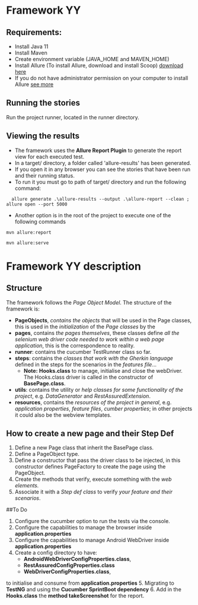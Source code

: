 # Framework YY

## Requirements:

[comment]: <> (* Install appium server &#40;For Linux you can use the image **Appium-linux-1.18.3.AppImage** from https://github.com/appium/appium-desktop/releases or install via npm **"npm install -g appium"**&#41;)

[comment]: <> (* Install adb manager &#40;to emulate devices&#41;, you can have it with android studio)

[comment]: <> (    * Command for linux to see the list names of devices **emulator -list-avds**)

[comment]: <> (    * Command for linux to start the device **emulator -avd device_name**)
* Install Java 11
* Install Maven
* Create environment variable (JAVA_HOME and MAVEN_HOME)
* Install Allure (To install Allure, download and install Scoop) [download here](https://docs.qameta.io/allure/#_installing_a_commandline)
* If you do not have administrator permission on your computer to install Allure [see more](https://github.com/ScoopInstaller/Install#for-admin)

[comment]: <> (    * **You must point to this path so you can work with the devices:**  )

[comment]: <> (        * export ANDROID_SDK_HOME=/user.dir/Android/Sdk)

[comment]: <> (        * export PATH=${PATH}:$ANDROID_SDK_HOME/emulator:$ANDROID_SDK_HOME/tools:$PATH**)
[comment]: <> (        * export PATH=${PATH}:$ANDROID_SDK_HOME/emulator:$ANDROID_SDK_HOME/tools:$PATH**)


## Running the stories
Run the project runner, located in the runner directory.

## Viewing the results

* The framework uses the **Allure Report Plugin** to generate the report view for each executed test.
* In a target/ directory, a folder called 'allure-results' has been generated.
* If you open it in any browser you can see the stories that have been run and their running status.
* To run it you must go to path of target/ directory and run the following command:
```shell
  allure generate .\allure-results --output .\allure-report --clean ; allure open --port 5000
```
* Another option is in the root of the project to execute one of the following commands
```shell
mvn allure:report
```
```shell
mvn allure:serve
```

# Framework YY description

## Structure

The framework follows the *Page Object Model*. The structure of the framework is:

- **PageObjects**, *contains the objects* that will be used in the Page classes, this is used in the *initialization* of the *Page classes* by the
- **pages**, contains *the pages themselves*, these classes define *all the selenium web driver code needed to work within a web page application*, this is the correspondence to reality.
- **runner**: contains the cucumber TestRunner class so far.
- **steps**: contains the *classes that work with the Gherkin language* defined in the steps for the scenarios in the *features file*...
    - **Note:** **Hooks.class** to manage, initialise and close the webDriver. The Hooks.class driver is called in the constructor of **BasePage.class**.
- **utils**: contains the utility or *help classes for some functionality of the project*, e.g. *DataGenerator* and *RestAssuredExtension*.
- **resources**, contains the *resources of the project in general*, e.g. *application properties*, *feature files*, *cumber properties*; in other projects it could also be the webview templates.

## How to create a new page and their Step Def

1. Define a new Page class that inherit the BasePage class.
2. Define a PageObject type.
3. Define a constructor that pass the driver class to be injected, in this constructor defines PageFactory to create the page using the PageObject.
4. Create the methods that verify, execute something with the *web elements.*
5. Associate it with a *Step def class* to verify *your feature and their scenarios*.

##To Do
1. Configure the cucumber option to run the tests via the console.
2. Configure the capabilities to manage the browser inside **application.properties**
3. Configure the capabilities to manage Android WebDriver inside **application.properties**
4. Create a config directory to have:
   * **AndroidWebDriverConfigProperties.class**,
   * **RestAssuredConfigProperties.class**
   * **WebDriverConfigProperties.class**, 

to initialise and consume from **application.properties**
5. Migrating to **TestNG** and using the **Cucumber SprintBoot dependency**
6. Add in the **Hooks.class** the **method takeScreenshot** for the report.